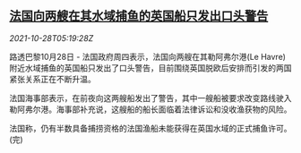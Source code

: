 <!--1635399062000-->
[法国向两艘在其水域捕鱼的英国船只发出口头警告](https://cn.reuters.com/article/france-fishing-boats-1028-thur-idCNKBS2HI0J9)
------

<div><i>2021-10-28T05:19:28Z</i></div><p>路透巴黎10月28日 - 法国政府周四表示，法国向两艘在其勒阿弗尔港(Le Havre)附近水域捕鱼的英国船只发出了口头警告，目前围绕英国脱欧后安排而引发的两国紧张关系正在不断升温。</p><p>法国海事部表示，在前夜向这两艘船发出了警告，其中一艘船被要求改变路线驶入勒阿弗尔港。海事部补充说，这艘船的船长面临着法律诉讼和没收渔获物的风险。</p><p>法国称，仍有半数具备捕捞资格的法国渔船未能获得在英国水域的正式捕鱼许可。(完)</p>
